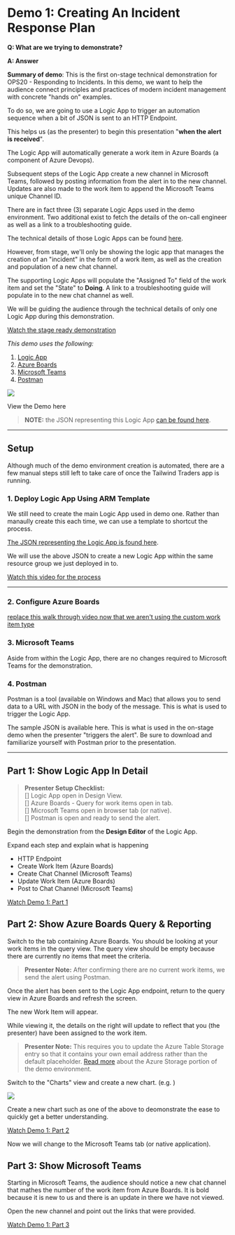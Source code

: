 # Demo 1: Creating An Incident Response Plan

**Q: What are we trying to demonstrate?**

**A: Answer**

**Summary of demo**:
This is the first on-stage technical demonstration for OPS20 - Responding to Incidents. In this demo, we want to help the audience connect principles and practices of modern incident management with concrete "hands on" examples.

To do so, we are going to use a Logic App to trigger an automation sequence when a bit of JSON is sent to an HTTP Endpoint. 

This helps us (as the presenter) to begin this presentation "**when the alert is received**". 

The Logic App will automatically generate a work item in Azure Boards (a component of Azure Devops).

Subsequent steps of the Logic App create a new channel in Microsoft Teams, followed by posting information from the alert in to the new channel. Updates are also made to the work item to append the Microsoft Teams unique Channel ID.

There are in fact three (3) separate Logic Apps used in the demo environment. Two additional exist to fetch the details of the on-call engineer as well as a link to a troubleshooting guide.

The technical details of those Logic Apps can be found [here](https://coming.soon).

However, from stage, we'll only be showing the logic app that manages the creation of an "incident" in the form of a work item, as well as the creation and population of a new chat channel.

The supporting Logic Apps will populate the "Assigned To" field of the work item and set the "State" to **Doing**. A link to a troubleshooting guide will populate in to the new chat channel as well.

We will be guiding the audience through the technical details of only one Logic App during this demonstration.

[Watch the stage ready demonstration](https://coming.soon)

*This demo uses the following:*

1. [Logic App](../../tools/README.md)
2. [Azure Boards](../../tools/README.md)
3. [Microsoft Teams](../../tools/README.md)
4. [Postman](../../tools/README.md)

![](https://globaleventcdn.blob.core.windows.net/assets/ops/ops20/slide_thumbnails/Slide47.png)

View the Demo here

>**NOTE:** the JSON representing this Logic App [can be found here](deployment/azuredeploy-la-main.json).

---

## Setup

Although much of the demo environment creation is automated, there are a few manual steps still left to take care of once the Tailwind Traders app is running.

### 1. Deploy Logic App Using ARM Template

We still need to create the main Logic App used in demo one. Rather than manaully create this each time, we can use a template to shortcut the process. 

[The JSON representing the Logic App is found here](deployment/logic_apps/azuredeploy-la-main.json).

We will use the above JSON to create a new Logic App within the same resource group we just deployed in to.

[Watch this video for the process](https://globaleventcdn.blob.core.windows.net/assets/ops/ops20/video/06_Deploy_Logic_App_From_Template.mp4)

---

### 2. Configure Azure Boards

[replace this walk through video now that we aren't using the custom work item type](https://globaleventcdn.blob.core.windows.net/assets/ops/ops20/video/08_Azure_Boards_Setup.mp4)

### 3. Microsoft Teams

Aside from within the Logic App, there are no changes required to Microsoft Teams for the demonstration.

### 4. Postman

Postman is a tool (available on Windows and Mac) that allows you to send data to a URL with JSON in the body of the message. This is what is used to trigger the Logic App.

The sample JSON is available here. This is what is used in the on-stage demo when the presenter "triggers the alert". Be sure to download and familiarize yourself with Postman prior to the presentation.

---

## Part 1: Show Logic App In Detail

> **Presenter Setup Checklist:** <br />[] Logic App open in Design View.<br />[] Azure Boards - Query for work items open in tab.<br />[] Microsoft Teams open in browser tab (or native).<br />[] Postman is open and ready to send the alert.

Begin the demonstration from the **Design Editor** of the Logic App.

Expand each step and explain what is happening

- HTTP Endpoint
- Create Work Item (Azure Boards)
- Create Chat Channel (Microsoft Teams)
- Update Work Item (Azure Boards)
- Post to Chat Channel (Microsoft Teams)

[Watch Demo 1: Part 1](https://coming.soon)

## Part 2: Show Azure Boards Query & Reporting

Switch to the tab containing Azure Boards. You should be looking at your work items in the query view. The query view should be empty because there are currently no items that meet the criteria.

>**Presenter Note:** After confirming there are no current work items, we send the alert using Postman.

Once the alert has been sent to the Logic App endpoint, return to the query view in Azure Boards and refresh the screen.

The new Work Item will appear.

While viewing it, the details on the right will update to reflect that you (the presenter) have been assigned to the work item.

>**Presenter Note:** This requires you to update the Azure Table Storage entry so that it contains your own email address rather than the default placeholder. [Read more](https://coming.soon) about the Azure Storage portion of the demo environment.

Switch to the "Charts" view and create a new chart. (e.g. )

![](https://globaleventcdn.blob.core.windows.net/assets/ops/ops20/screenshots/demo1_part2_00.png)

Create a new chart such as one of the above to deomonstrate the ease to quickly get a better understanding.

[Watch Demo 1: Part 2](https://coming.soon)

Now we will change to the Microsoft Teams tab (or native application).

## Part 3: Show Microsoft Teams

Starting in Microsoft Teams, the audience should notice a new chat channel that mathes the number of the work item from Azure Boards. It is bold because it is new to us and there is an update in there we have not viewed.

Open the new channel and point out the links that were provided.

[Watch Demo 1: Part 3](https://coming.soon)